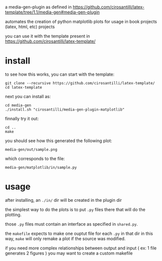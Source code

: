 a media-gen-plugin as defined in https://github.com/cirosantilli/latex-template/tree/1.1/media-gen#media-gen-plugin

automates the creation of python matplotlib plots for usage in book projects (latex, html, etc) projects

you can use it with the template present in https://github.com/cirosantilli/latex-template/

# install

to see how this works, you can start with the template:

    git clone --recursive https://github.com/cirosantilli/latex-template/
    cd latex-template

next you can install as:

    cd media-gen
    ./install.sh "cirosantilli/media-gen-plugin-matplotlib"

finnally try it out:

    cd ..
    make

you should see how this generated the following plot:
    
    media-gen/out/sample.png

which corresponds to the file:

    media-gen/matplotlib/in/sample.py

# usage

after installing, an `./in/` dir will be created in the plugin dir

the simplest way to do the plots is to put `.py` files there that will do the plotting.

those `.py` files must contain an interface as specified in `shared.py`.

the `makefile` expects to make one ouptut file for each `.py` in that dir
in this way, `make` will only remake a plot if the source was modified.

if you need more complex relationships between output and input ( ex: 1 file generates 2 figures )
you may want to create a custom makefile
